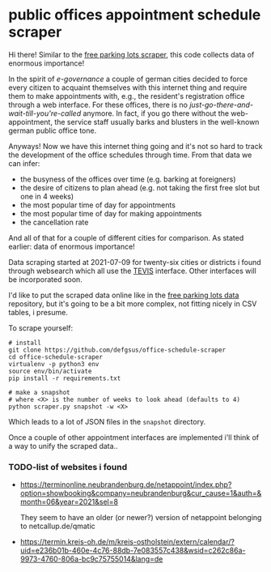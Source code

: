 # public offices appointment schedule scraper

Hi there! Similar to the 
[free parking lots scraper](https://github.com/defgsus/parking-scraper/),
this code collects data of enormous importance! 

In the spirit of *e-governance* a couple of german cities decided 
to force every citizen to acquaint themselves with this internet thing
and require them to make appointments with, e.g., the resident's 
registration office through a web interface. For these offices, 
there is no *just-go-there-and-wait-till-you're-called* anymore. 
In fact, if you go there without the web-appointment, the
service staff usually barks and blusters in the well-known
german public office tone.  

Anyways! Now we have this internet thing going and it's not so hard to 
track the development of the office schedules through time. From that
data we can infer:

- the busyness of the offices over time (e.g. barking at foreigners)
- the desire of citizens to plan ahead (e.g. not taking the first
free slot but one in 4 weeks)
- the most popular time of day for appointments
- the most popular time of day for making appointments
- the cancellation rate 

And all of that for a couple of different cities for comparison. 
As stated earlier: data of enormous importance!

Data scraping started at 2021-07-09 for twenty-six cities or districts 
i found through websearch which all use the 
[TEVIS](https://www.kommunix.de/produkte/tevis/) interface.
Other interfaces will be incorporated soon.

I'd like to put the scraped data online like in the
[free parking lots data](https://github.com/defgsus/parking-data/) repository,
but it's going to be a bit more complex, not fitting nicely in CSV tables, i presume.

To scrape yourself:

```shell script
# install
git clone https://github.com/defgsus/office-schedule-scraper
cd office-schedule-scraper
virtualenv -p python3 env
source env/bin/activate
pip install -r requirements.txt

# make a snapshot
# where <X> is the number of weeks to look ahead (defaults to 4)
python scraper.py snapshot -w <X>
```

Which leads to a lot of JSON files in the `snapshot` directory. 

Once a couple of other appointment interfaces are implemented i'll think
of a way to unify the scraped data..




### TODO-list of websites i found

- https://terminonline.neubrandenburg.de/netappoint/index.php?option=showbooking&company=neubrandenburg&cur_cause=1&auth=&month=06&year=2021&sel=8
  
  They seem to have an older (or newer?) version of netappoint belonging to netcallup.de/qmatic

- https://termin.kreis-oh.de/m/kreis-ostholstein/extern/calendar/?uid=e236b01b-460e-4c76-88db-7e083557c438&wsid=c262c86a-9973-4760-806a-bc9c75755014&lang=de
